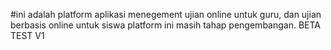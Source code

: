 #ini adalah platform aplikasi menegement ujian online untuk guru, dan ujian berbasis online untuk siswa 
platform ini masih tahap pengembangan.
BETA TEST V1
